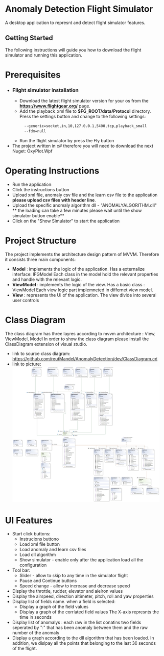 # Anomaly Detection Flight Simulator

 A desktop application to represnt and detect flight simulator features.
 
## Getting Started

The following instructions will guide you how to download the flight simulator and running this application.
 
# Prerequisites
* ### Flight simulator installation
  * Download the latest flight simulator version for your os from the **https://www.flightgear.org/** page.
  * Add the playback_xml file to **$FG_ROOT/data/Protocol** directory.
   Press the settings button and change to the following settings:
    ```bash
      --generic=socket,in,10,127.0.0.1,5400,tcp,playback_small
      --fdm=null 
    ```
  * Run the flight simulator by press the Fly button
 * The project written in c# therefore you will need to download the next Nuget: OxyPlot.Wpf
 

# Operating Instructions
  * Run the application 
  * Click the instructions button
  * Upload xml file, anomaly csv file and the learn csv file to the application
    **please upload csv files with header line**.
  * Upload the specific anomaly algorithm dll - "ANOMALYALGORITHM.dll"
   ** the loading can take a few minutes please wait until the show simulator button enable**
  * Click on the "Show Simulator" to start the application

# Project Structure
  The project implements the architecture design pattern of MVVM. Therefore it consists three main components: 
  * **Model** : implements the logic of the application. Has a externalize interface: IFGModel
            Each class in the model hold the relevant properties and handle with the relevant logic.
  * **ViewModel** : implements the logic of the view. Has a basic class : ViewModel 
            Each view logic part implemneted in differnet view model.
  * **View** : represents the UI of the application. The view divide into several user controls

# Class Diagram
  The class diagram has three layres according to mvvm architecture : View, ViewModel, Model
  In order to show the class diagram please install the ClassDiagram extension of visual studio.
  * link to source class diagram: https://github.com/reutMandel/AnomalyDetection/dev/ClassDiagram.cd
  * link to picture: ![ClassDiagram](https://github.com/reutMandel/AnomalyDetection/blob/dev/ClassDiagram.png)
  
# UI Features
 * Start click buttons:
   * Instrucions buttono
   * Load xml file button
   * Load anomaly and learn csv files
   * Load dll algorithm
   * Show simulator - enable only after the application load all the configuration 
 * Tool bar:
   * Slider - allow to skip to any time in the simulator flight
   * Pause and Continue buttons
   * Speed change - allow to increase and decrease speed
 * Display the throttle, rudder, elevator and aielron values 
 * Display the airspeed, direction altimeter, pitch, roll and yaw properties 
 * Display list of fields name. when a field is selected:
   * Display a graph of the field values 
   * Display a graph of the corrlated field values 
   The X-axis represnts the time in seconds
 * Display list of anomalys : each raw in the list conatins two fields seperated by ":" that has been anomaly   between them and the raw number of the anomaly
 * Display a graph according to the dll algorithm that has been loaded. In addition, we dislpay all the points   that belonging to the last 30 seconds of the flight. 
